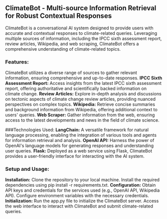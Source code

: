 ## ClimateBot - Multi-source Information Retrieval for Robust Contextual Responses
ClimateBot is a conversational AI system designed to provide users with accurate and contextual responses to climate-related queries. Leveraging multiple sources of information, including the IPCC sixth assessment report, review articles, Wikipedia, and web scraping, ClimateBot offers a comprehensive understanding of climate-related topics.

### Features:
ClimateBot utilizes a diverse range of sources to gather relevant information, ensuring comprehensive and up-to-date responses.
**IPCC Sixth Assessment Report:** Access insights from the latest IPCC sixth assessment report, offering authoritative and scientifically backed information on climate change.
**Review Articles:** Explore in-depth analysis and discussions on tectonic aspects of climate change review articles, providing nuanced perspectives on complex topics.
**Wikipedia:** Retrieve concise summaries and background information from Wikipedia, offering additional context to users' queries.
**Web Scraper:** Gather information from the web, ensuring access to the latest developments and news in the field of climate science.

###Technologies Used:
**LangChain:** A versatile framework for natural language processing, enabling the integration of various tools and agents for information retrieval and analysis.
**OpenAI API:** Harness the power of OpenAI's language models for generating responses and understanding user queries.
**Flask:** Deployed as a web service using Flask, ClimateBot provides a user-friendly interface for interacting with the AI system.

### Setup and Usage:
**Installation:**
Clone the repository to your local machine.
Install the required dependencies using pip install -r requirements.txt.
**Configuration:**
Obtain API keys and credentials for the services used (e.g., OpenAI API, Wikipedia API).
Configure environment variables with the necessary credentials.
**Initialization:**
Run the app.py file to initialize the ClimateBot server.
Access the web interface to interact with ClimateBot and submit climate-related queries.
